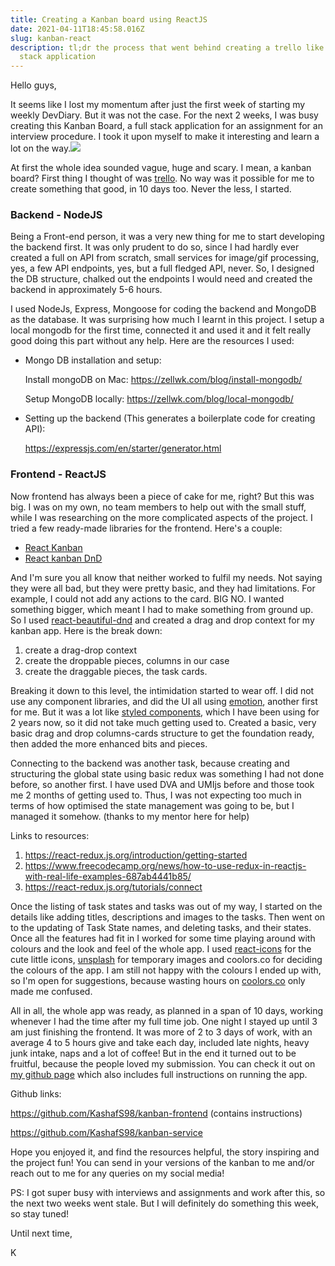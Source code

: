 ```yaml
---
title: Creating a Kanban board using ReactJS
date: 2021-04-11T18:45:58.016Z
slug: kanban-react
description: tl;dr the process that went behind creating a trello like full
  stack application
---
```

Hello guys,

It seems like I lost my momentum after just the first week of starting my weekly DevDiary. But it was not the case. For the next 2 weeks, I was busy creating this Kanban Board, a full stack application for an assignment for an interview procedure. I took it upon myself to make it interesting and learn a lot on the way.![](https://cdn.buymeacoffee.com/uploads/project_updates/2021/04/30973014948bd5e74bf047bc7d0bdff3.png)

At first the whole idea sounded vague, huge and scary. I mean, a kanban board? First thing I thought of was [trello](https://trello.com/). No way was it possible for me to create something that good, in 10 days too. Never the less, I started.

### Backend - NodeJS

Being a Front-end person, it was a very new thing for me to start developing the backend first. It was only prudent to do so, since I had hardly ever created a full on API from scratch, small services for image/gif processing, yes, a few API endpoints, yes, but a full fledged API, never. So, I designed the DB structure, chalked out the endpoints I would need and created the backend in approximately 5-6 hours.

I used NodeJs, Express, Mongoose for coding the backend and MongoDB as the database. It was surprising how much I learnt in this project. I setup a local mongodb for the first time, connected it and used it and it felt really good doing this part without any help. Here are the resources I used:

* Mongo DB installation and setup:

  Install mongoDB on Mac: <https://zellwk.com/blog/install-mongodb/>

  Setup MongoDB locally: <https://zellwk.com/blog/local-mongodb/>
* Setting up the backend (This generates a boilerplate code for creating API):

  <https://expressjs.com/en/starter/generator.html>

### Frontend - ReactJS

Now frontend has always been a piece of cake for me, right? But this was big. I was on my own, no team members to help out with the small stuff, while I was researching on the more complicated aspects of the project. I tried a few ready-made libraries for the frontend. Here's a couple:

* [React Kanban](< https://www.npmjs.com/package/@lourenci/react-kanban>)
* [React kanban DnD](https://github.com/lucasbesen/react-kanban-dnd)

And I'm sure you all know that neither worked to fulfil my needs. Not saying they were all bad, but they were pretty basic, and they had limitations. For example, I could not add any actions to the card. BIG NO. I wanted something bigger, which meant I had to make something from ground up. So I used [react-beautiful-dnd](https://www.npmjs.com/package/react-beautiful-dnd) and created a drag and drop context for my kanban app. Here is the break down:

1. create a drag-drop context
2. create the droppable pieces, columns in our case
3. create the draggable pieces, the task cards.

Breaking it down to this level, the intimidation started to wear off. I did not use any component libraries, and did the UI all using [emotion](https://www.npmjs.com/package/emotion), another first for me. But it was a lot like [styled components](https://github.com/styled-components), which I have been using for 2 years now, so it did not take much getting used to. Created a basic, very basic drag and drop columns-cards structure to get the foundation ready, then added the more enhanced bits and pieces.

Connecting to the backend was another task, because creating and structuring the global state using basic redux was something I had not done before, so another first. I have used DVA and UMIjs before and those took me 2 months of getting used to. Thus, I was not expecting too much in terms of how optimised the state management was going to be, but I managed it somehow. (thanks to my mentor here for help)

Links to resources:

1. <https://react-redux.js.org/introduction/getting-started>
2. <https://www.freecodecamp.org/news/how-to-use-redux-in-reactjs-with-real-life-examples-687ab4441b85/>
3. <https://react-redux.js.org/tutorials/connect>

Once the listing of task states and tasks was out of my way, I started on the details like adding titles, descriptions and images to the tasks. Then went on to the updating of Task State names, and deleting tasks, and their states. Once all the features had fit in I worked for some time playing around with colours and the look and feel of the whole app. I used [react-icons](https://reacticon.org/) for the cute little icons, [unsplash](https://unsplash.com) for temporary images and coolors.co for deciding the colours of the app. I am still not happy with the colours I ended up with, so I'm open for suggestions, because wasting hours on [coolors.co](https://coolors.co/generate) only made me confused.

All in all, the whole app was ready, as planned in a span of 10 days, working whenever I had the time after my full time job. One night I stayed up until 3 am just finishing the frontend. It was more of 2 to 3 days of work, with an average 4 to 5 hours give and take each day, included late nights, heavy junk intake, naps and a lot of coffee! But in the end it turned out to be fruitful, because the people loved my submission. You can check it out on [my github page](https://github.com/KashafS98/) which also includes full instructions on running the app.

Github links:

<https://github.com/KashafS98/kanban-frontend> (contains instructions)

<https://github.com/KashafS98/kanban-service>

Hope you enjoyed it, and find the resources helpful, the story inspiring and the project fun! You can send in your versions of the kanban to me and/or reach out to me for any queries on my social media!

PS: I got super busy with interviews and assignments and work after this, so the next two weeks went stale. But I will definitely do something this week, so stay tuned!

Until next time,

K